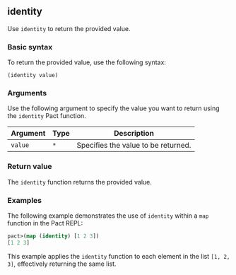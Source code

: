 ## identity
Use `identity` to return the provided value.

### Basic syntax

To return the provided value, use the following syntax:

`(identity value)`

### Arguments

Use the following argument to specify the value you want to return using the `identity` Pact function.

| Argument | Type | Description |
| --- | --- | --- |
| `value` | `*` | Specifies the value to be returned. |

### Return value

The `identity` function returns the provided value.

### Examples

The following example demonstrates the use of `identity` within a `map` function in the Pact REPL:

```lisp
pact>(map (identity) [1 2 3])
[1 2 3]
```

This example applies the `identity` function to each element in the list `[1, 2, 3]`, effectively returning the same list.
